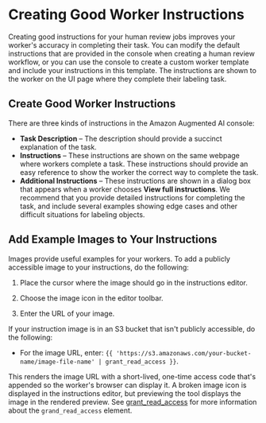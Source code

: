 # Creating Good Worker Instructions<a name="a2i-creating-good-instructions-guide"></a>

Creating good instructions for your human review jobs improves your worker's accuracy in completing their task\. You can modify the default instructions that are provided in the console when creating a human review workflow, or you can use the console to create a custom worker template and include your instructions in this template\. The instructions are shown to the worker on the UI page where they complete their labeling task\.

## Create Good Worker Instructions<a name="a2i-good-instructions-console"></a>

There are three kinds of instructions in the Amazon Augmented AI console:
+ **Task Description** – The description should provide a succinct explanation of the task\.
+ **Instructions** – These instructions are shown on the same webpage where workers complete a task\. These instructions should provide an easy reference to show the worker the correct way to complete the task\.
+ **Additional Instructions** – These instructions are shown in a dialog box that appears when a worker chooses **View full instructions**\. We recommend that you provide detailed instructions for completing the task, and include several examples showing edge cases and other difficult situations for labeling objects\.

## Add Example Images to Your Instructions<a name="sms-using-s3-images"></a>

Images provide useful examples for your workers\. To add a publicly accessible image to your instructions, do the following:

1. Place the cursor where the image should go in the instructions editor\.

1. Choose the image icon in the editor toolbar\.

1. Enter the URL of your image\.

If your instruction image is in an S3 bucket that isn't publicly accessible, do the following:
+ For the image URL, enter: `{{ 'https://s3.amazonaws.com/your-bucket-name/image-file-name' | grant_read_access }}`\.

This renders the image URL with a short\-lived, one\-time access code that's appended so the worker's browser can display it\. A broken image icon is displayed in the instructions editor, but previewing the tool displays the image in the rendered preview\. See [grant\_read\_access](a2i-custom-templates.md#a2i-custom-templates-step2-automate-grantreadaccess) for more information about the `grand_read_access` element\. 